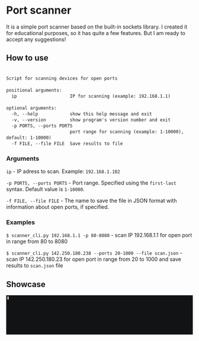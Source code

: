 # Port scanner #
It is a simple port scanner based on the built-in sockets library.
I created it for educational purposes, so it has quite a few features. But I am ready to accept any suggestions!

## How to use ##
```usage: scanner_cli.py [-h] [-v] [-p PORTS] [-f FILE] ip

Script for scanning devices for open ports

positional arguments:
  ip                    IP for scanning (example: 192.168.1.1)

optional arguments:
  -h, --help            show this help message and exit
  -v, --version         show program's version number and exit
  -p PORTS, --ports PORTS
                        port range for scanning (example: 1-10000), default: 1-10000)
  -f FILE, --file FILE  Save results to file
 ```
### Arguments ###
`ip` - IP adress to scan. Example: `192.168.1.102`

`-p PORTS, --ports PORTS` - Port range. Specified using the `first-last` syntax. Default value is `1-10000`.

`-f FILE, --file FILE` - The name to save the file in JSON format with information about open ports, if specified.

### Examples ###
`$ scanner_cli.py 192.168.1.1 -p 80-8080` - scan IP 192.168.1.1 for open port in range from 80 to 8080

`$ scanner_cli.py 142.250.180.238 --ports 20-1000 --file scan.json` - scan IP 142.250.180.23 for open port in range from 20 to 1000 and save results to `scan.json` file

## Showcase ##
 ![Scanner showcase](.README_media/demo.gif)
